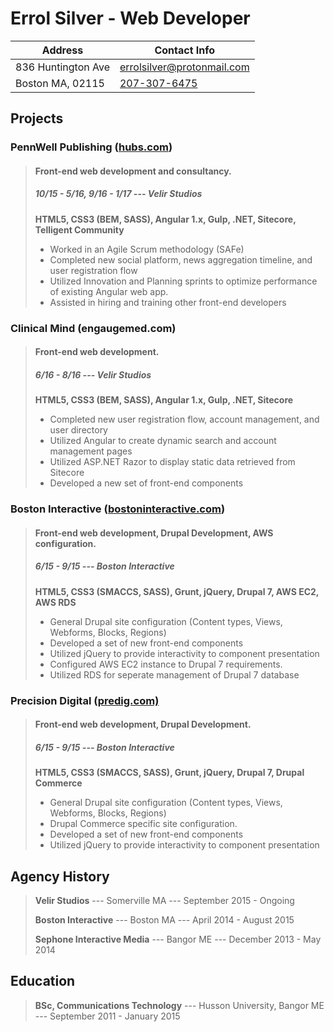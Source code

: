 
Errol Silver - Web Developer
=========


| Address            | Contact Info               | 
|--------------------|----------------------------|
| 836 Huntington Ave | [errolsilver@protonmail.com](mailto:errolsilver@protonmail.com) |
| Boston MA, 02115   | [207-307-6475](tel:1-207-307-6475)               |


Projects
-----------

### PennWell Publishing ([hubs.com](https://hubs.com/))
> #### Front-end web development and consultancy.
> ##### 10/15 - 5/16, 9/16 - 1/17 --- Velir Studios
> __HTML5, CSS3 (BEM, SASS), Angular 1.x, Gulp, .NET, Sitecore, Telligent Community__
> 
> - Worked in an Agile Scrum methodology (SAFe)
> - Completed new social platform, news aggregation timeline, and user registration flow
> - Utilized Innovation and Planning sprints to optimize performance of existing Angular web app.
> - Assisted in hiring and training other front-end developers

### Clinical Mind (engaugemed.com)
> #### Front-end web development.
> ##### 6/16 - 8/16 --- Velir Studios
> __HTML5, CSS3 (BEM, SASS), Angular 1.x, Gulp, .NET, Sitecore__
>
> - Completed new user registration flow, account management, and user directory
> - Utilized Angular to create dynamic search and account management pages
> - Utilized ASP.NET Razor to display static data retrieved from Sitecore
> - Developed a new set of front-end components
     

### Boston Interactive ([bostoninteractive.com](https://bostoninteractive.com))
> #### Front-end web development, Drupal Development, AWS configuration.
> ##### 6/15 - 9/15 --- Boston Interactive
> __HTML5, CSS3 (SMACCS, SASS), Grunt, jQuery, Drupal 7, AWS EC2, AWS RDS__
>
> - General Drupal site configuration (Content types, Views, Webforms, Blocks, Regions)
> - Developed a set of new front-end components
> - Utilized jQuery to provide interactivity to component presentation
> - Configured AWS EC2 instance to Drupal 7 requirements.
> - Utilized RDS for seperate management of Drupal 7 database

### Precision Digital ([predig.com)](https://www.predig.com/)
> #### Front-end web development, Drupal Development.
> ##### 6/15 - 9/15 --- Boston Interactive
> __HTML5, CSS3 (SMACCS, SASS), Grunt, jQuery, Drupal 7, Drupal Commerce__
>
> - General Drupal site configuration (Content types, Views, Webforms, Blocks, Regions)
> - Drupal Commerce specific site configuration.
> - Developed a set of new front-end components
> - Utilized jQuery to provide interactivity to component presentation


Agency History
---------------------
> **Velir Studios** --- Somerville MA --- September 2015 - Ongoing
>
> **Boston Interactive** --- Boston MA --- April 2014 - August 2015
>
> **Sephone Interactive Media** --- Bangor ME --- December 2013 - May 2014

Education
--------------
> **BSc, Communications Technology** --- Husson University,  Bangor ME --- September 2011 - January 2015
         

